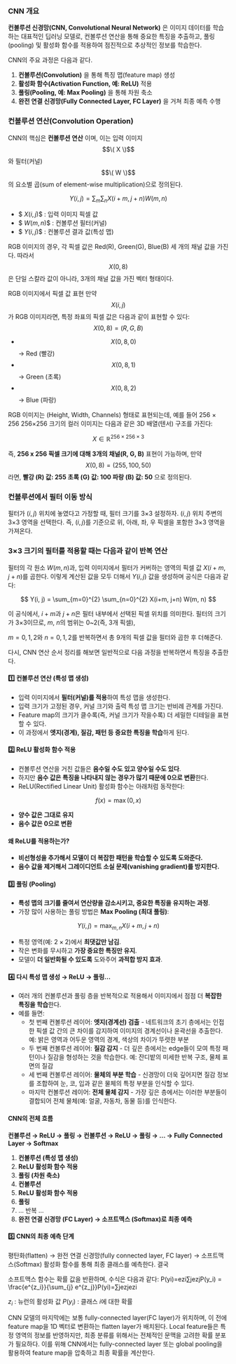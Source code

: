 ### CNN 개요
**컨볼루션 신경망(CNN, Convolutional Neural Network)** 은 이미지 데이터를 학습하는 대표적인 딥러닝 모델로, 컨볼루션 연산을 통해 중요한 특징을 추출하고, 풀링(pooling) 및 활성화 함수를 적용하여 점진적으로 추상적인 정보를 학습한다.

CNN의 주요 과정은 다음과 같다.
1. **컨볼루션(Convolution)** 을 통해 특징 맵(feature map) 생성
2. **활성화 함수(Activation Function, 예: ReLU)** 적용
3. **풀링(Pooling, 예: Max Pooling)** 을 통해 차원 축소
4. **완전 연결 신경망(Fully Connected Layer, FC Layer)** 을 거쳐 최종 예측 수행

### 컨볼루션 연산(Convolution Operation)
CNN의 핵심은 **컨볼루션 연산** 이며, 이는 입력 이미지 $$\( X \)$$ 와 필터(커널) $$\( W \)$$의 요소별 곱(sum of element-wise multiplication)으로 정의된다.

$$
\
Y(i, j) = \sum_m \sum_n X(i+m, j+n) W(m, n)
\
$$


- $$\ X(i, j) \$$ : 입력 이미지 픽셀 값  
- $$\ W(m, n) \$$ : 컨볼루션 필터(커널)  
- $$\ Y(i, j) \$$ : 컨볼루션 결과 값(특성 맵)

RGB 이미지의 경우, 각 픽셀 값은 Red(R), Green(G), Blue(B) 세 개의 채널 값을 가진다. 따라서 $$X(0,8)$$ 은 단일 스칼라 값이 아니라, 3개의 채널 값을 가진 벡터 형태이다.

RGB 이미지에서 픽셀 값 표현 만약 $$X(i,j)$$ 가 RGB 이미지라면, 특정 좌표의 픽셀 값은 다음과 같이 표현할 수 있다: $$X(0,8)=(R,G,B)$$


- $$X(0,8,0)$$ → Red (빨강)
- $$X(0,8,1)$$ → Green (초록)
- $$X(0,8,2)$$ → Blue (파랑)

RGB 이미지는 (Height, Width, Channels) 형태로 표현되는데, 예를 들어 256 × 256 256×256 크기의 컬러 이미지는 다음과 같은 3D 배열(텐서) 구조를 가진다:

$$X \in \mathbb{R}^{256 \times 256 \times 3}$$

즉, **256 x 256 픽셀 크기에 대해 3개의 채널(R, G, B)** 표현이 가능하며, 만약 $$X(0,8)=(255,100,50)$$ 라면, **빨강 (R) 값: 255 초록 (G) 값: 100 파랑 (B) 값: 50** 으로 정의된다.


### 컨볼루션에서 필터 이동 방식
필터가 $(i, j)$ 위치에 놓였다고 가정할 때, 필터 크기를 3×3 설정하자. $(i, j)$ 위치 주변의 3×3 영역을 선택한다. 즉, $(i, j)$를 기준으로 위, 아래, 좌, 우 픽셀을 포함한 3×3 영역을 가져온다.

### 3×3 크기의 필터를 적용할 때는 다음과 같이 반복 연산
필터의 각 원소 $W(m, n)$과, 입력 이미지에서 필터가 커버하는 영역의 픽셀 값 $X(i + m, j + n)$를 곱한다. 이렇게 계산된 값을 모두 더해서 $Y(i, j)$ 값을 생성하며 공식은 다음과 같다:

$$
Y(i, j) = \sum_{m=0}^{2} \sum_{n=0}^{2} X(i+m, j+n) W(m, n)
$$

이 공식에서, $i + m$과 $j + n$은 필터 내부에서 선택된 픽셀 위치를 의미한다. 필터의 크기가 3×3이므로, $m$, $n$의 범위는 0~2(즉, 3개 픽셀),

$m = 0, 1, 2$와 $n = 0, 1, 2$를 반복하면서 총 9개의 픽셀 값을 필터와 곱한 후 더해준다.

다시, CNN 연산 순서 정리를 해보면 일반적으로 다음 과정을 반복하면서 특징을 추출한다.

#### 1️⃣ 컨볼루션 연산 (특성 맵 생성)
* 입력 이미지에서 **필터(커널)를 적용**하여 특성 맵을 생성한다.
* 입력 크기가 고정된 경우, 커널 크기와 출력 특성 맵 크기는 반비례 관계를 가진다.
* Feature map의 크기가 클수록(즉, 커널 크기가 작을수록) 더 세밀한 디테일을 표현할 수 있다.
* 이 과정에서 **엣지(경계), 질감, 패턴 등 중요한 특징을 학습**하게 된다.

#### 2️⃣ ReLU 활성화 함수 적용
* 컨볼루션 연산을 거친 값들은 **음수일 수도 있고 양수일 수도 있다**.
* 하지만 **음수 값은 특징을 나타내지 않는 경우가 많기 때문에 0으로 변환**한다.
* ReLU(Rectified Linear Unit) 활성화 함수는 아래처럼 동작한다:

$$f(x) = \max(0, x)$$

   * **양수 값은 그대로 유지**
   * **음수 값은 0으로 변환**

#### 왜 ReLU를 적용하는가?
   * **비선형성을 추가해서 모델이 더 복잡한 패턴을 학습할 수 있도록 도와준다.**
   * **음수 값을 제거해서 그레이디언트 소실 문제(vanishing gradient)를 방지한다.**

#### 3️⃣ 풀링 (Pooling)
* **특성 맵의 크기를 줄여서 연산량을 감소시키고, 중요한 특징을 유지하는 과정**.
* 가장 많이 사용하는 풀링 방법은 **Max Pooling (최대 풀링)**:

$$Y(i, j) = \max_{m, n} X(i+m, j+n)$$

   * 특정 영역(예: $2 \times 2$)에서 **최댓값만 남김**.
   * 작은 변화를 무시하고 **가장 중요한 특징만 유지**.
   * 모델이 **더 일반화될 수 있도록** 도와주어 **과적합 방지 효과**.

#### 4️⃣ 다시 특성 맵 생성 → ReLU → 풀링...
* 여러 개의 컨볼루션과 풀링 층을 반복적으로 적용해서 이미지에서 점점 더 **복잡한 특징을 학습**한다.
* 예를 들면:
   * 첫 번째 컨볼루션 레이어: **엣지(경계선) 검출** - 네트워크의 초기 층에서는 인접한 픽셀 값 간의 큰 차이를 감지하여 이미지의 경계선이나 윤곽선을 추출한다. 예: 밝은 영역과 어두운 영역의 경계, 색상의 차이가 뚜렷한 부분
   * 두 번째 컨볼루션 레이어: **질감 감지** - 더 깊은 층에서는 edge들이 모여 특정 패턴이나 질감을 형성하는 것을 학습한다. 예: 잔디밭의 미세한 반복 구조, 물체 표면의 질감
   * 세 번째 컨볼루션 레이어: **물체의 부분 학습** - 신경망이 더욱 깊어지면 질감 정보를 조합하여 눈, 코, 입과 같은 물체의 특정 부분을 인식할 수 있다.
   * 마지막 컨볼루션 레이어: **전체 물체 감지** - 가장 깊은 층에서는 이러한 부분들이 결합되어 전체 물체(예: 얼굴, 자동차, 동물 등)를 인식한다.

#### CNN의 전체 흐름
**컨볼루션 → ReLU → 풀링 → 컨볼루션 → ReLU → 풀링 → ... → Fully Connected Layer → Softmax**

1. **컨볼루션 (특성 맵 생성)**
2. **ReLU 활성화 함수 적용**
3. **풀링 (차원 축소)**
4. **컨볼루션**
5. **ReLU 활성화 함수 적용**
6. **풀링**
7. ... 반복 ...
8. **완전 연결 신경망 (FC Layer) → 소프트맥스 (Softmax)로 최종 예측**

#### 5️⃣ CNN의 최종 예측 단계
평탄화(flatten) → 완전 연결 신경망(fully connected layer, FC layer) → 소프트맥스(Softmax) 활성화 함수를 통해 최종 클래스를 예측한다. 결국 

소프트맥스 함수는 확률 값을 반환하며, 수식은 다음과 같다:
P(yi)=ezi∑jezjP(y_i) = \frac{e^{z_i}}{\sum_{j} e^{z_j}}P(yi​)=∑j​ezj​ezi​​

$z_i$ : 뉴런의 활성화 값
$P(y_i)$ : 클래스 $i$에 대한 확률

CNN 모델의 마지막에는 보통 fully-connected layer(FC layer)가 위치하며, 이 전에 feature map을 1D 벡터로 변환하는 flatten layer가 배치된다. Local feature들은 특정 영역의 정보를 반영하지만, 최종 분류를 위해서는 전체적인 문맥을 고려한 확률 분포가 필요하다. 이를 위해 CNN에서는 fully-connected layer 또는 global pooling을 활용하여 feature map을 압축하고 최종 확률을 계산한다.
